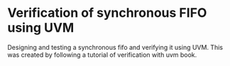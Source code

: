 # Verification of synchronous FIFO using UVM
Designing and testing a synchronous fifo and verifying it using UVM. This was created by following a tutorial of verification with uvm book.
